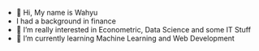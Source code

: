 - 👋 Hi, My name is Wahyu
- I had a background in finance
- 👀 I’m really interested in Econometric, Data Science and some IT Stuff
- 🌱 I’m currently learning Machine Learning and Web Development

<!---
WahyuFauzi/WahyuFauzi is a ✨ special ✨ repository because its `README.md` (this file) appears on your GitHub profile.
You can click the Preview link to take a look at your changes.
--->
